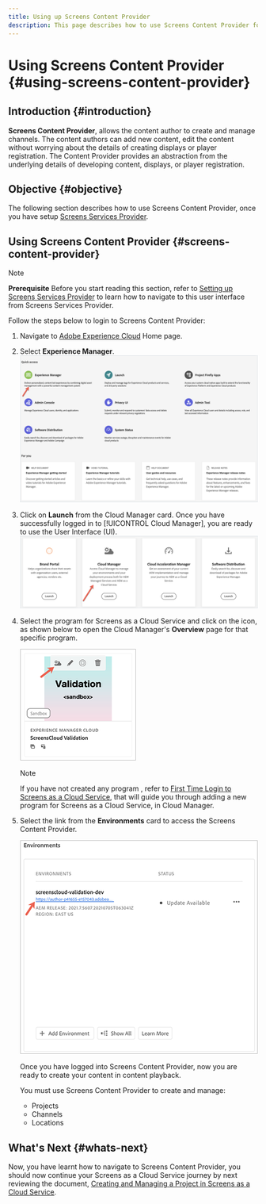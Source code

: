 ```yaml
---
title: Using up Screens Content Provider
description: This page describes how to use Screens Content Provider for creating content.
---
```


# Using Screens Content Provider {#using-screens-content-provider}

## Introduction {#introduction}

**Screens Content Provider**, allows the content author to create and manage channels. The content authors can add new content, edit the content without worrying about the details of creating displays or player registration. The Content Provider provides an abstraction from the underlying details of developing content, displays, or player registration.

## Objective {#objective}

The following section describes how to use Screens Content Provider, once you have setup [Screens Services Provider](https://experienceleague.adobe.com/docs/experience-manager-cloud-service/screens-as-cloud-service/configure-screens-cloud/navigating-to-screens-services-provider.html?lang=en). 

## Using Screens Content Provider {#screens-content-provider}

>[!NOTE]
>**Prerequisite**
>Before you start reading this section, refer to [Setting up Screens Services Provider](https://experienceleague.adobe.com/docs/experience-manager-cloud-service/screens-as-cloud-service/configure-screens-cloud/navigating-to-screens-services-provider.html?lang=en) to learn how to navigate to this user interface from Screens Services Provider.

Follow the steps below to login to Screens Content Provider:

1. Navigate to [Adobe Experience Cloud](https://experience.adobe.com) Home page.

1. Select **Experience Manager**.
   ![](/help/implementing/cloud-manager/getting-access-to-aem-in-cloud/assets/landing-page1.png)

1. Click on **Launch** from the Cloud Manager card. Once you have successfully logged in to [!UICONTROL Cloud Manager], you are ready to use the User Interface (UI).
   ![](/help/implementing/cloud-manager/getting-access-to-aem-in-cloud/assets/landing-page2.png)

1. Select the program for Screens as a Cloud Service and click on the icon, as shown below to open the Cloud Manager's **Overview** page for that specific program.

   ![](/help/screens-cloud/assets/configure/screens-cp-1.png)

   >[!NOTE]
   >If you have not created any program , refer to [First Time Login to Screens as a Cloud Service](https://experienceleague.adobe.com/docs/experience-manager-cloud-service/screens-as-cloud-service/onboarding-screens-cloud/first-time-login-screens-cloud.html?lang=en), that will guide you through adding a new program for Screens as a Cloud Service, in Cloud Manager.
  

1. Select the link from  the **Environments** card to access the Screens Content Provider.

   ![](/help/screens-cloud/assets/configure/screens-cp-2.png)

   Once you have logged into Screens Content Provider, now you are ready to create your content in content playback. 

   You must use Screens Content Provider to create and manage:

   * Projects
   * Channels
   * Locations

## What's Next {#whats-next}

Now, you have learnt how to navigate to Screens Content Provider, you should now continue your Screens as a Cloud Service journey by next reviewing the document, [Creating and Managing a Project in Screens as a Cloud Service](https://experienceleague.adobe.com/docs/experience-manager-cloud-service/screens-as-cloud-service/create-content/creating-projects-screens-cloud.html?lang=en).


